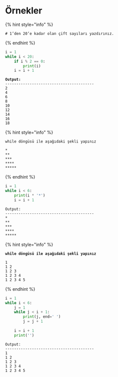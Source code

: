 # Örnekler

{% hint style="info" %}
```
# 1’den 20’e kadar olan çift sayıları yazdırınız.
```
{% endhint %}

```python
i = 1
while i < 20:
    if i % 2 == 0:
        print(i) 
    i = i + 1
```

<pre><code><strong>Output:
</strong>----------------------------------------
2
4
6
8
10
12
14
16
18</code></pre>

{% hint style="info" %}
```
while döngüsü ile aşağıdaki şekli yapınız

*
**
***
****
***** 
```
{% endhint %}

```python
i = 1
while i < 6:
    print(i * '*')
    i = i + 1
```

```
Output:
----------------------------------------
*
**
***
****
*****
```

{% hint style="info" %}
<pre><code><strong>while döngüsü ile aşağıdaki şekli yapınız
</strong>
1
1 2
1 2 3
1 2 3 4
1 2 3 4 5 </code></pre>
{% endhint %}

```python
i = 1
while i < 6:
    j = 1
    while j < i + 1: 
        print(j, end=' ')
        j = j + 1
        
    i = i + 1
    print('')
```

```
Output:
----------------------------------------
1 
1 2 
1 2 3 
1 2 3 4 
1 2 3 4 5 
```

